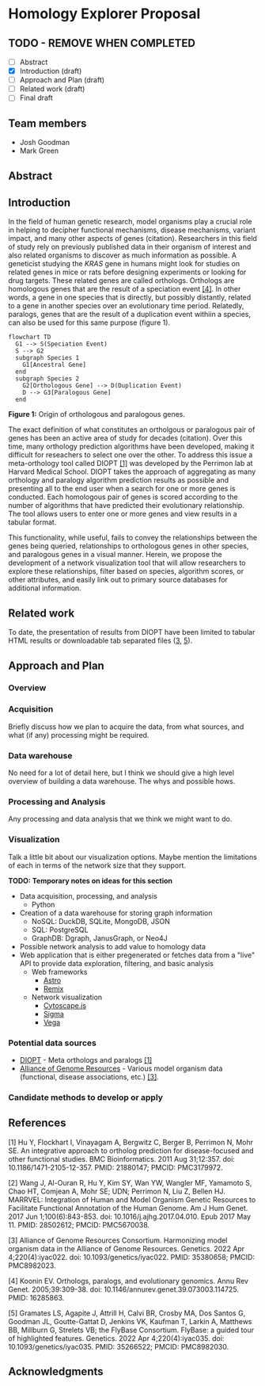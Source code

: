 # Homology Explorer Proposal

## TODO - REMOVE WHEN COMPLETED

 - [ ] Abstract
 - [X] Introduction (draft)
 - [ ] Approach and Plan (draft)
 - [ ] Related work (draft)
 - [ ] Final draft

## Team members

* Josh Goodman
* Mark Green

## Abstract

## Introduction

In the field of human genetic research, model organisms play a crucial role in helping to decipher functional mechanisms,
disease mechanisms, variant impact, and many other aspects of genes (citation). Researchers in this field of study
rely on previously published data in their organism of interest and also related organisms
to discover as much information as possible. A geneticist studying the *KRAS* gene in humans might look for
studies on related genes in mice or rats before designing experiments or looking for drug targets.
These related genes are called orthologs. Orthologs are homologous genes that are the result of a speciation event
[[4]](#homologs).  In other words, a gene in one species that is directly, but possibly distantly, related to a gene
in another species over an evolutionary time period. Relatedly, paralogs, genes that are the result of a 
duplication event withiin a species, can also be used for this same purpose (figure 1).


```mermaid
flowchart TD
  G1 --> S(Speciation Event)
  S --> G2
  subgraph Species 1
    G1[Ancestral Gene]
  end
  subgraph Species 2
    G2[Orthologous Gene] --> D(Duplication Event)
    D --> G3[Paralogous Gene]
  end
```
**Figure 1:** Origin of orthologous and paralogous genes.

The exact definition of what constitutes an ortholgous or paralogous pair of genes has been an active area of study for decades (citation).
Over this time, many orthology prediction algorithms have been developed, making it difficult for reseachers to select one over
the other. To address this issue a meta-orthology tool called DIOPT [[1]](#diopt) was developed by the Perrimon lab at 
Harvard Medical School. DIOPT takes the approach of aggregating as many orthology and paralogy algorithm prediction results as
possible and presenting all to the end user when a search for one or more genes is conducted. Each homologous pair of genes is scored
according to the number of algorithms that have predicted their evolutionary relationship. The tool allows users to enter one or more
genes and view results in a tabular format.

This functionality, while useful, fails to convey the relationships between the genes being queried, relationships to orthologous genes
in other species, and paralogous genes in a visual manner. Herein, we propose the development of a network visualization tool that will
allow researchers to explore these relationships, filter based on species, algorithm scores, or other attributes, and easily link out to
primary source databases for additional information.


## Related work

To date, the presentation of results from DIOPT have been limited to tabular HTML results or downloadable tab separated files
([3](#alliance), [5](#flybase)).

## Approach and Plan

### Overview

### Acquisition

Briefly discuss how we plan to acquire the data, from what sources, and what (if any) processing might be required.

### Data warehouse

No need for a lot of detail here, but I think we should give a high level overview of building a data warehouse. 
The whys and possible hows.

### Processing and Analysis

Any processing and data analysis that we think we might want to do.

### Visualization

Talk a little bit about our visualization options. Maybe mention the limitations of each
in terms of the network size that they support.


**TODO: Temporary notes on ideas for this section**

- Data acquisition, processing, and analysis
  - Python 
- Creation of a data warehouse for storing graph information
  - NoSQL: DuckDB, SQLite, MongoDB, JSON 
  - SQL: PostgreSQL 
  - GraphDB: Dgraph, JanusGraph, or Neo4J
- Possible network analysis to add value to homology data
- Web application that is either pregenerated or fetches data from a "live" API to provide data
  exploration, filtering, and basic analysis
  - Web frameworks
    - [Astro](https://astro.build)
    - [Remix](https://remix.run)
  - Network visualization
    - [Cytoscape.js](https://js.cytoscape.org/)
    - [Sigma](https://sigmajs.org)
    - [Vega](https://vega.github.io/vega/)

### Potential data sources

- [DIOPT](https://www.flyrnai.org/diopt) - Meta orthologs and paralogs [[1]](#diopt)
- [Alliance of Genome Resources](https://www.alliancegenome.org/) - Various model organism data (functional, disease associations, etc.) [[3]](#alliance).


### Candidate methods to develop or apply

## References
<a name="diopt">[1]</a>
  Hu Y, Flockhart I, Vinayagam A, Bergwitz C, Berger B, Perrimon N, Mohr SE.
  An integrative approach to ortholog prediction for disease-focused and other functional studies.
  BMC Bioinformatics. 2011 Aug 31;12:357. doi: 10.1186/1471-2105-12-357. PMID: 21880147; PMCID: PMC3179972.

<a name="marrvel">[2]</a>
  Wang J, Al-Ouran R, Hu Y, Kim SY, Wan YW, Wangler MF, Yamamoto S, Chao HT, Comjean A, Mohr SE; UDN; Perrimon N, Liu Z, Bellen HJ.
  MARRVEL: Integration of Human and Model Organism Genetic Resources to Facilitate Functional Annotation of the Human Genome.
  Am J Hum Genet. 2017 Jun 1;100(6):843-853. doi: 10.1016/j.ajhg.2017.04.010. Epub 2017 May 11. PMID: 28502612; PMCID: PMC5670038.

<a name="alliance">[3]</a>
  Alliance of Genome Resources Consortium. Harmonizing model organism data in the Alliance of Genome Resources.
  Genetics. 2022 Apr 4;220(4):iyac022. doi: 10.1093/genetics/iyac022. PMID: 35380658; PMCID: PMC8982023.

<a name="homologs">[4]</a>
  Koonin EV.
  Orthologs, paralogs, and evolutionary genomics.
  Annu Rev Genet. 2005;39:309-38. doi: 10.1146/annurev.genet.39.073003.114725. PMID: 16285863.

<a name="flybase">[5]</a>
  Gramates LS, Agapite J, Attrill H, Calvi BR, Crosby MA, Dos Santos G, Goodman JL, Goutte-Gattat D, Jenkins VK, Kaufman T, Larkin A, Matthews BB, Millburn G, Strelets VB; the FlyBase Consortium.
  FlyBase: a guided tour of highlighted features.
  Genetics. 2022 Apr 4;220(4):iyac035. doi: 10.1093/genetics/iyac035. PMID: 35266522; PMCID: PMC8982030.


## Acknowledgments
